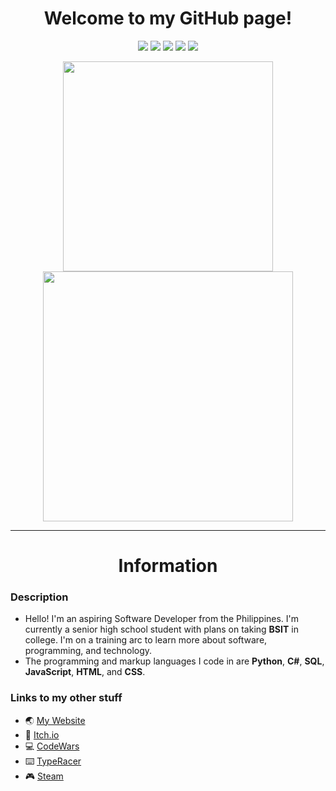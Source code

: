 <h1 align="center">Welcome to my GitHub page!</h1>

<p align="center">
  <img src="https://img.shields.io/badge/OS-Windows-informational?style=flat-square&logo=Windows&logoColor=white">
  <img src="https://img.shields.io/badge/OS-MacOS-informational?style=flat-square&logo=apple&logoColor=white">
  <img src="https://visitor-badge-reloaded.herokuapp.com/badge?page_id=DragunWF.DragunWF" />
  <img src="https://img.shields.io/badge/Editor-VSCode-informational?style=flat&logo=visual-studio-code&logoColor=white" />
  <img src="https://img.shields.io/badge/IDE-Visual_Studio-informational?style=flat&logo=visual-studio-code&logoColor=white" />
</p>

<div align="center">
  <a href="https://github.com/anuraghazra/github-readme-stats" target="_blank">
    <img width="336" src="https://github-readme-stats.vercel.app/api/top-langs/?username=DragunWF&layout=compact&theme=merko&langs_count=6" />
  </a>
  <a href="https://github.com/DenverCoder1/github-readme-streak-stats" target="_blank">
    <img width="400" src="https://github-readme-streak-stats.herokuapp.com/?user=DragunWF&theme=merko">
  </a>
</div>

---

<h1 align="center">Information</h2>

### Description

- Hello! I'm an aspiring Software Developer from the Philippines. I'm currently a senior high school student with plans on taking **BSIT** in college.
  I'm on a training arc to learn more about software, programming, and technology.
- The programming and markup languages I code in are **Python**, **C#**, **SQL**, **JavaScript**, **HTML**, and **CSS**.

### Links to my other stuff

- :earth_asia: [My Website](https://dragunwf.herokuapp.com/)
- :space_invader: [Itch.io](https://dragonwf.itch.io/)
- :computer: [CodeWars](https://www.codewars.com/users/DragonWF)
- :keyboard: [TypeRacer](https://data.typeracer.com/pit/profile?user=dragonwf)
- :video_game: [Steam](https://steamcommunity.com/profiles/76561198201145658)
